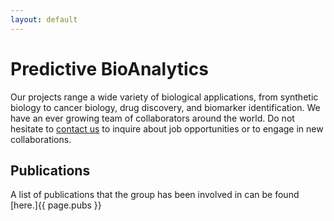 ```yaml
---
layout: default
---
```


# Predictive BioAnalytics

 Our projects range a wide variety of biological applications, from synthetic biology to cancer biology, drug discovery, and biomarker identification. We have an ever growing team of collaborators around the world. Do not hesitate to [contact us](mailto:diogo.camacho@wyss.harvard.edu) to inquire about job opportunities or to engage in new collaborations. 

## Publications 
A list of publications that the group has been involved in can be found [here.]{{ page.pubs }}
